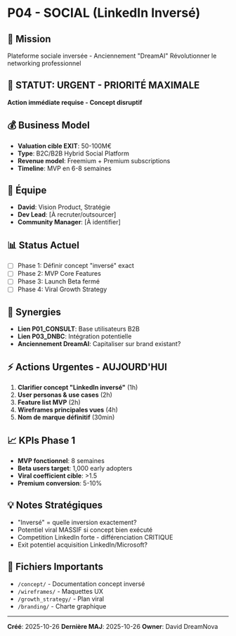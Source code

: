 # P04 - SOCIAL (LinkedIn Inversé)

## 🎯 Mission
Plateforme sociale inversée - Anciennement "DreamAI"
Révolutionner le networking professionnel

## 🚨 STATUT: URGENT - PRIORITÉ MAXIMALE
**Action immédiate requise - Concept disruptif**

## 💰 Business Model
- **Valuation cible EXIT**: 50-100M€
- **Type**: B2C/B2B Hybrid Social Platform
- **Revenue model**: Freemium + Premium subscriptions
- **Timeline**: MVP en 6-8 semaines

## 👥 Équipe
- **David**: Vision Product, Stratégie
- **Dev Lead**: [À recruter/outsourcer]
- **Community Manager**: [À identifier]

## 📊 Status Actuel
- [ ] Phase 1: Définir concept "inversé" exact
- [ ] Phase 2: MVP Core Features
- [ ] Phase 3: Launch Beta fermé
- [ ] Phase 4: Viral Growth Strategy

## 🔗 Synergies
- **Lien P01_CONSULT**: Base utilisateurs B2B
- **Lien P03_DNBC**: Intégration potentielle
- **Anciennement DreamAI**: Capitaliser sur brand existant?

## ⚡ Actions Urgentes - AUJOURD'HUI
1. **Clarifier concept "LinkedIn inversé"** (1h)
2. **User personas & use cases** (2h)
3. **Feature list MVP** (2h)
4. **Wireframes principales vues** (4h)
5. **Nom de marque définitif** (30min)

## 📈 KPIs Phase 1
- **MVP fonctionnel**: 8 semaines
- **Beta users target**: 1,000 early adopters
- **Viral coefficient cible**: >1.5
- **Premium conversion**: 5-10%

## 💡 Notes Stratégiques
- "Inversé" = quelle inversion exactement?
- Potentiel viral MASSIF si concept bien exécuté
- Competition LinkedIn forte - différenciation CRITIQUE
- Exit potentiel acquisition LinkedIn/Microsoft?

## 📁 Fichiers Importants
- `/concept/` - Documentation concept inversé
- `/wireframes/` - Maquettes UX
- `/growth_strategy/` - Plan viral
- `/branding/` - Charte graphique

---
**Créé**: 2025-10-26
**Dernière MAJ**: 2025-10-26
**Owner**: David DreamNova
